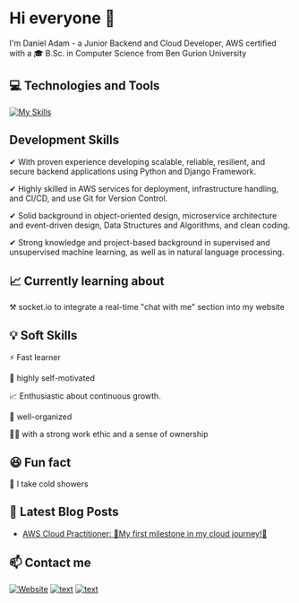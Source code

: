 # Hi everyone 👋

I'm Daniel Adam - a Junior Backend and Cloud Developer, AWS certified with a 🎓 B.Sc. in Computer Science from Ben Gurion University
## 💻 Technologies and Tools
[![My Skills](https://skillicons.dev/icons?i=django,py,aws,postgres,git)](https://skillicons.dev)

## Development Skills

✔ With proven experience developing scalable, reliable, resilient, and secure backend applications using Python and Django Framework.

✔ Highly skilled in AWS services for deployment, infrastructure handling, and CI/CD, and use Git for Version Control.

✔ Solid background in object-oriented design, microservice architecture and event-driven design, Data Structures and Algorithms, and clean coding.

✔ Strong  knowledge and project-based background in supervised and unsupervised machine learning, as well as in natural language processing.

##  📈 Currently learning about

⚒ socket.io to integrate a real-time "chat with me" section into my website


## 💡 Soft Skills 

⚡ Fast learner

🎯 highly self-motivated

📈 Enthusiastic about continuous growth.

📌 well-organized

💪🏻 with a strong work ethic and a sense of ownership


## 😆 Fun fact 
🚿 I take cold showers
##

## 📕 Latest Blog Posts
<!-- BLOG-POST-LIST:START -->
- [AWS Cloud Practitioner: 🌟My first milestone in my cloud journey!🌟](https://danieladam.click/posts/aws-cloud-practitioner)

<!-- BLOG-POST-LIST:END -->

## 📫 Contact me 

[![Website](https://img.shields.io/badge/Portfolio-grey?style=for-the-badge&url=https%3A%2F%2FMyWebsite)](https://danieladam.click/)
[![text](https://img.shields.io/badge/LinkedIn-0077B5?style=for-the-badge&logo=linkedin&logoColor=white)](https://www.linkedin.com/in/daniel-adam-backend-developer/)
[![text](https://img.shields.io/badge/Gmail-D14836?style=for-the-badge&logo=gmail&logoColor=white)](mailto:danielyosef.adam@gmail.com)





